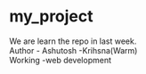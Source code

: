 # my_project
We are learn the repo in last week.
<br>
Author - Ashutosh -Krihsna(Warm)
<br>
Working -web development

